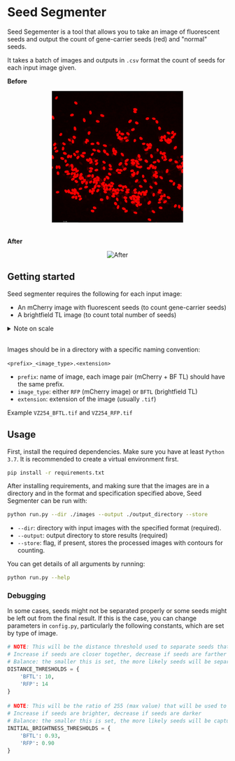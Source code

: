 # Seed Segmenter

Seed Segementer is a tool that allows you to take an image of fluorescent seeds and output the count of gene-carrier seeds (red) and "normal" seeds.

It takes a batch of images and outputs in `.csv` format the count of seeds for each input image given.

**Before**
<div style="text-align:center">
    <img src="readme_imgs/before.jpg" alt="Before" height="300">
</div>

<br>

**After**
<div style="text-align:center">
    <img src="readme_imgs/segmented.png" alt="After" height="300">
</div>

## Getting started
Seed segmenter requires the following for each input image:
- An mCherry image with fluorescent seeds (to count gene-carrier seeds) 
- A brightfield TL image (to count total number of seeds)

<details>
  <summary>Note on scale</summary>
Scale bar should be around 3.4 mm. If scale is different and results are bad, then scale can be adjusted in `config.py` with the `DISTANCE_THRESHOLDS` constant.
</details>
<br>

Images should be in a directory with a specific naming convention:

`<prefix>_<image_type>.<extension>`
- `prefix`: name of image, each image pair (mCherry + BF TL) should have the same prefix.
- `image_type`: either `RFP` (mCherry image) or `BFTL` (brightfield TL)
- `extension`: extension of the image (usually `.tif`)

Example `VZ254_BFTL.tif` and `VZ254_RFP.tif`

## Usage

First, install the required dependencies. Make sure you have at least `Python 3.7`. It is recommended to create a virtual environment first.
```bash
pip install -r requirements.txt
```

After installing requirements, and making sure that the images are in a directory and in the format and specification specified above, Seed Segmenter can be run with:
```bash
python run.py --dir ./images --output ./output_directory --store
```
- `--dir`: directory with input images with the specified format (required).
- `--output`: output directory to store results (required)
- `--store`: flag, if present, stores the processed images with contours for counting.

You can get details of all arguments by running:
```bash
python run.py --help
```

### Debugging
In some cases, seeds might not be separated properly or some seeds might be left out from the final result. If this is the case, you can change parameters in `config.py`, particularly the following constants, which are set by type of image.

```python
# NOTE: This will be the distance threshold used to separate seeds that are too close together
# Increase if seeds are closer together, decrease if seeds are farther apart
# Balance: the smaller this is set, the more likely seeds will be separated BUT the more likely smaller (or dimmer) seeds will be left out
DISTANCE_THRESHOLDS = {
    'BFTL': 10,
    'RFP': 14
}

# NOTE: This will be the ratio of 255 (max value) that will be used to threshold image to capture seeds
# Increase if seeds are brighter, decrease if seeds are darker
# Balance: the smaller this is set, the more likely seeds will be captured BUT the more likely noise will be captured
INITIAL_BRIGHTNESS_THRESHOLDS = {
    'BFTL': 0.93,
    'RFP': 0.90
}
```
